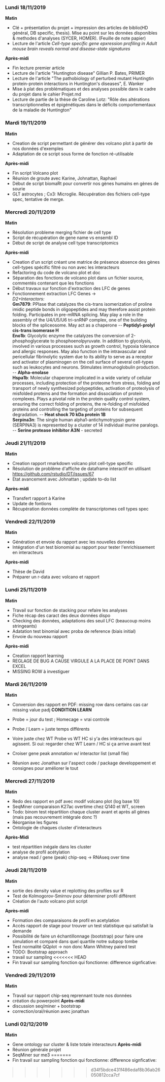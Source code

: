 ### Lundi 18/11/2019
**Matin**  
* Clé + présentation du projet + impression des articles de biblio(HD général, DB specific, thesis). Mise au point sur les données disponibles & methodes d'analyses (SYCER, HOMER). (Feuille de note papier)  
* Lecture de l'article *Cell-type specific gene epxression profiling in Adult mouse brain reveals normal and disease-state signatures*  

**Après-midi**  
* Fin lecture premier article  
* Lecture de l'article "Huntington disease" Gillian P. Bates, PRIMER  
* Lecture de l'article "The pathobiology of perturbed mutant Huntingtin protein-protein interactions in Huntington's diseases", E. Wanker  
* Mise à plat des problématiques et des analyses possible dans le cadre du projet dans le cahier Projet.md
* Lecture de partie de la thèse de Caroline Lotz: "Rôle des altérations transcriptionnelles et épigénétiques dans le déficits comportementaux de la maladie de Huntington"

### Mardi 19/11/2019
**Matin**  
* Creation de script permettant de générer des volcano plot à partir de nos données d'exemples
* Adaptation de ce script sous forme de fonction ré-utilisable

**Après-midi** 
* Fin script Volcano plot
* Réunion de groute avec Karine, Johnattan, Raphael
* Début de script biomaRt pour convertir nos gènes humains en gènes de sourie
* GLT astrocytes ; Cx3: Microglie. Récupération des fichiers cell-type spec, tentative de merge.

### Mercredi 20/11/2019
**Matin**
* Résolution probleme merging fichier de cell type
* Script de récupération de gene name vs ensembl ID
* Début de script de analyse cell type transcriptomics

**Après-midi**
* Creation d'un script créant une matrice de présence absence des gènes cell-types spécific filtré ou non avec les interacteurs
* Refactoring du code de volcano plot et doc
* Séparation des fonctions de volcano plot dans un fichier source, commentés contenant que les fonctions
* Début travaux sur fonction d'extraction des LFC de genes
* Fonctionnement extraction LFC Genes ->  
    *D2+Interactors:*  
        **Gm7879**: PPIase that catalyzes the cis-trans isomerization of proline imidic peptide bonds in oligopeptides and may therefore assist protein folding. Participates in pre-mRNA splicing. May play a role in the assembly of the U4/U5/U6 tri-snRNP complex, one of the building blocks of the spliceosome. May act as a chaperone -- **Peptidyl-prolyl cis-trans isomerase H**  
        **Eno1b**: Glycolytic enzyme the catalyzes the conversion of 2-phosphoglycerate to phosphoenolpyruvate. In addition to glycolysis, involved in various processes such as growth control, hypoxia tolerance and allergic responses. May also function in the intravascular and pericellular fibrinolytic system due to its ability to serve as a receptor and activator of plasminogen on the cell surface of several cell-types such as leukocytes and neurons. Stimulates immunoglobulin production. -- **Alpha-enolase**  
        **Hspa1b**: Molecular chaperone implicated in a wide variety of cellular processes, including protection of the proteome from stress, folding and transport of newly synthesized polypeptides, activation of proteolysis of misfolded proteins and the formation and dissociation of protein complexes. Plays a pivotal role in the protein quality control system, ensuring the correct folding of proteins, the re-folding of misfolded proteins and controlling the targeting of proteins for subsequent degradation.  -- **Heat shock 70 kDa protein 1B**  
        **Serpina3n**: The single human alpha1-antichymotrypsin gene (SERPINA3) is represented by a cluster of 14 individual murine paralogs. -- **Serine protease inhibitor A3N** - secreted  


### Jeudi 21/11/2019
**Matin**
* Creation rapport rmarkdown volcano plot cell-type specific
* Résolution de problême d'affiche de dataframe interactif en utilisant https://github.com/rstudio/DT/issues/67
* Etat avancement avec Johnattan ; update to-do list

**Après-midi**
* Transfert rapport à Karine
* Update de fontions
* Récupération données complète de transcriptomes cell types spec

### Vendredi 22/11/2019
**Matin**
* Génération et envoie du rapport avec les nouvelles données
* Intégration d'un test bionomial au rapport pour tester l'enrichissement en interacteurs

**Après-midi**
* Thèse de David
* Préparer un r-data avec volcano et rapport

### Lundi 25/11/2019
**Matin**  
* Travail sur fonction de stacking pour refaire les analyses
* Fiche récap des caract des deux données dispo
* Checking des données, adaptations des seuil LFC (beaucoup moins stringeants)
* Adatation test binomial avec proba de reference (biais initial)
* Envoie du nouveau rapport

**Après-midi**  
* Creation rapport learning
* REGLAGE DE BUG A CAUSE VIRGULE A LA PLACE DE POINT DANS EXCEL
* MISSING ROW à investiguer

### Mardi 26/11/2019  
**Matin**  
* Conversion des rapport en PDF: missing row dans certains cas car missing value padj
**CONDITION LEARN**  
* Probe = jour du test ; Homecage = vrai controle 
* Probe / Learn = juste temps différents
* Voire juste chez WT Probe vs WT HC si y'a des intéracteurs qui agissent. Si oui: regarder chez WT Learn / HC si ça arrive avant test 

* Croiser gene peak annotation w/ interactor list (small file)
* Réunion avec Jonathan sur l'aspect code / package developpement et consignes pour améliorer le tout

### Mercredi 27/11/2019
**Matin**
* Redo des rapport en pdf avec modif volcano plot (log base 10)
* SeqMiner comparaison K27ac overtime chez Q140 et WT, screen
* Todo: binom test répartition chaque cluster avant et après all gènes (mais pas recouvrement intégrale donc ?)
* Réorganise les figures
* Ontologie de chaques cluster d'interacteurs

**Après-Midi**
* test répartitien inégale dans les cluster
* analyse de profil acétylation 
* analyse read / gene (peak) chip-seq -> RNAseq over time

### Jeudi 28/11/2019
**Matin** 
* sortie des density value et replotting des profiles sur R
* Test de Kolmogorov-Smirnov pour déterminer profil différent
* Création de l'auto volcano plot script

**Après-midi**
* Formation des comparaisons de profil en acetylation
* Accès rapport de stage pour trouver un test statistique qui satisfait la demande
* Possibilité de faire un échantillonnage (bootstrap) pour faire une simulation et comparé dans quel quartile notre subpop tombe
* Test normalité QQplot -> non donc Mann Whitney paired test
* TODO: Bootstrap approach
* travail sur sampling
<<<<<<< HEAD
* Fin travail sur sampling fonction qui fonctionne: difference signficative:

### Vendredi 29/11/2019
**Matin**
* Travail sur rapport chip-seq reprennant toute nos données
* création du powerpoint
**Après-midi**
* discussion seq/miner + bootstrap
* correction/oral/réunion avec jonathan

### Lundi 02/12/2019
**Matin**
* Gene ontology sur cluster & liste totale interacteurs
**Après-midi**
* Réunion générale projet
* SeqMiner sur me3
=======
* Fin travail sur sampling fonction qui fonctionne: difference signficative:
>>>>>>> d34f5bdce431f486edaf8b36ab26050812cca7cf
